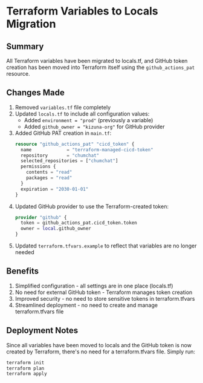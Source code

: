 # Terraform Variables to Locals Migration

## Summary

All Terraform variables have been migrated to locals.tf, and GitHub token creation has been moved into Terraform itself using the `github_actions_pat` resource.

## Changes Made

1. Removed `variables.tf` file completely
2. Updated `locals.tf` to include all configuration values:
   - Added `environment = "prod"` (previously a variable)
   - Added `github_owner = "kizuna-org"` for GitHub provider
3. Added GitHub PAT creation in `main.tf`:
   ```terraform
   resource "github_actions_pat" "cicd_token" {
     name             = "terraform-managed-cicd-token"
     repository       = "chumchat"
     selected_repositories = ["chumchat"]
     permissions {
       contents = "read"
       packages = "read"
     }
     expiration = "2030-01-01"
   }
   ```
4. Updated GitHub provider to use the Terraform-created token:
   ```terraform
   provider "github" {
     token = github_actions_pat.cicd_token.token
     owner = local.github_owner
   }
   ```
5. Updated `terraform.tfvars.example` to reflect that variables are no longer needed

## Benefits

1. Simplified configuration - all settings are in one place (locals.tf)
2. No need for external GitHub token - Terraform manages token creation
3. Improved security - no need to store sensitive tokens in terraform.tfvars
4. Streamlined deployment - no need to create and manage terraform.tfvars file

## Deployment Notes

Since all variables have been moved to locals and the GitHub token is now created by Terraform, there's no need for a terraform.tfvars file. Simply run:

```bash
terraform init
terraform plan
terraform apply
```